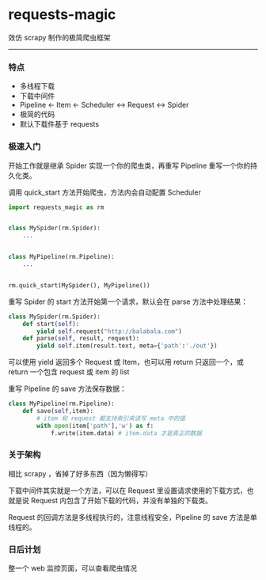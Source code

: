 # requests-magic

效仿 scrapy 制作的极简爬虫框架

-----

### 特点

- 多线程下载
- 下载中间件
- Pipeline ← Item ← Scheduler ↔ Request ↔ Spider
- 极简的代码
- 默认下载件基于 requests

### 极速入门

开始工作就是继承 Spider 实现一个你的爬虫类，再重写 Pipeline 重写一个你的持久化类。

调用 quick_start 方法开始爬虫，方法内会自动配置 Scheduler

```python
import requests_magic as rm


class MySpider(rm.Spider):
    ...


class MyPipeline(rm.Pipeline):
    ...


rm.quick_start(MySpider(), MyPipeline())
```

重写 Spider 的 start 方法开始第一个请求，默认会在 parse 方法中处理结果：

```python
class MySpider(rm.Spider):
    def start(self):
        yield self.request("http://balabala.com")
    def parse(self, result, request):
        yield self.item(result.text, meta={'path':'./out'})
```

可以使用 yield 返回多个 Request 或 Item，也可以用 return 只返回一个，或 return 一个包含 request 或 item 的 list

重写 Pipeline 的 save 方法保存数据：

```python
class MyPipeline(rm.Pipeline):
    def save(self,item):
        # item 和 request 都支持索引来读写 meta 中的值
        with open(item['path'],'w') as f:
            f.write(item.data) # item.data 才是真正的数据
```

### 关于架构

相比 scrapy ，省掉了好多东西（因为懒得写）

下载中间件其实就是一个方法，可以在 Request 里设置请求使用的下载方式，也就是说 Request 内包含了开始下载的代码，并没有单独的下载类。

Request 的回调方法是多线程执行的，注意线程安全，Pipeline 的 save 方法是单线程的。

### 日后计划

整一个 web 监控页面，可以查看爬虫情况

